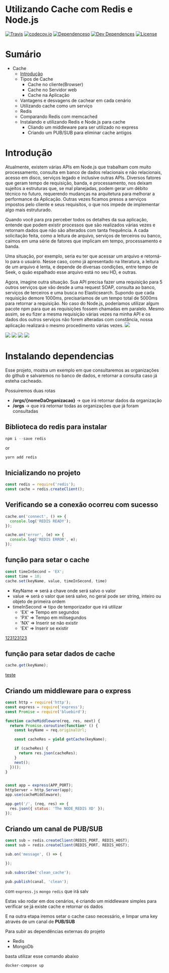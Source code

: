 # Utilizando Cache com Redis e Node.js


[![Travis](https://travis-ci.org/Kirmayrtomaz/cache_redis_node.svg?branch=master)](https://travis-ci.org/Kirmayrtomaz/cache_redis_node)
[![codecov.io](https://codecov.io/github/Kirmayrtomaz/cache_redis_node/coverage.svg?branch=master)](https://codecov.io/github/Kirmayrtomaz/cache_redis_node) [![Dependenceso](https://david-dm.org/Kirmayrtomaz/cache_redis_node/status.svg)](https://david-dm.org/Kirmayrtomaz/cache_redis_node)
[![Dev Dependences](https://david-dm.org/Kirmayrtomaz/cache_redis_node/dev-status.svg)](https://david-dm.org/Kirmayrtomaz/cache_redis_node/dev-status)
[![License](https://img.shields.io/badge/licence-MIT-blue.svg)](LICENSE)


# Sumário

* Cache
  * [Introdução](#introducao)
  * Tipos de Cache
    * Cache no cliente(Browser)
    * Cache no Servidor web
    * Cache na Aplicação
  * Vantagens e desvagens de cachear em cada cenário
  * Utilizando cache como um serviço
  * Redis
  * Comparando Redis com memcached
  * Instalando e utilizando Redis e Node.js para cache
    * Cliando um middleware para ser utilizado no express
    * Criando um PUB/SUB para eliminar cache antigos


# Introdução

Atualmente, existem várias APIs em Node.js que trabalham com muito processamento, consulta em banco de dados relacionais e não relacionais, acesso em disco,  serviços legado e inclusive outras APIs. Diversos fatores que geram tempo de requisição, banda, e processamento, nos deixam sujeitos a estruturas que, se mal planejadas, podem gerar um débito técnico no futuro, requerendo mudanças na arquitetura para melhorar a performance da Aplicação. Outras vezes ficamos presos a serviços impostos pelo cliente e seus requisitos, o que nos impede de implementar algo mais estruturado.

Quando você para pra perceber todos os detalhes da sua aplicação, entende que podem existir processos que são realizados várias vezes e retornam dados que não são alterados com tanta frequência. A cada solicitação feita, como a leitura de arquivo, serviços de terceiros ou banco, caímos em uma série de fatores que implicam em tempo, processamento e banda.

Uma situação, por exemplo, seria eu ter que acessar um arquivo e retorná-lo para o usuário. Nesse caso, como já apresentado na literatura, a leitura de um arquivo é lenta, e depende de diversas condições, entre tempo de Seek, o quão espalhado esse arquivo está no seu HD, e outras.

Agora, imagine outra situação. Sua API precisa fazer uma requisição para 5 outros serviços que vão desde a uma request SOAP, consulta ao banco, serviços de terceiros e uma busca no Elasticsearch. Supondo que cada requisição demore 1000ms, precisaríamos de um tempo total de 5000ms para retornar a requisição. No caso do Node.js, poderíamos utilizar algum pacote npm para que as requisições fossem chamadas em paralelo.  Mesmo assim, se eu fizer a mesma requisição várias vezes na minha API e os dados dos outros serviços não forem alteradas com constância, nossa aplicação realizará o mesmo procedimento várias vezes.
![](images/image5.png)




![](images/image1.png)
![](images/image2.png)
![](images/image3.png)
![](images/image4.png)

# Instalando dependencias

Esse projeto, mostra um exemplo em que consultaremos as organizações do github e salvaremos no banco de dados, e retornar a consulta caso já esteha cacheado.

Possuiremos duas rotas
  * **/orgs/{nomeDaOrganizacao}** -> que irá retornar dados da organização
  * **/orgs** -> que irá retornar todas as organizações que já foram consultadas



## Biblioteca do redis para instalar

```   javascript
npm i --save redis
```
or

```
yarn add redis
```

## Inicializando no projeto

```  javascript
const redis = require('redis');
const cache = redis.createClient();

```
## Verificando se a conexão ocorreu com sucesso

```   javascript
cache.on('connect', () => {
  console.log('REDIS READY');
});

cache.on('error', (e) => {
  console.log('REDIS ERROR', e);
});

```


## função para setar o cache

```  javascript
const timeInSecond = 'EX';
const time = 10;
cache.set(keyName, value, timeInSecond, time)
```
* KeyName => será a chave onde será salvo o valor
* value => será o valor que será salvo, no geral pode ser string, inteiro ou objeto de primeira ordem
* timeInSecond => tipo de temporizador que irá utilizar
  * 'EX' => Tempo em segundos
  * 'PX' => Tempo em milisegundos
  * 'NX' => Inserir se não existir
  * 'EX' => Inserir se existir


[123123123](#dependencia)
## função para setar dados de cache

```  javascript
cache.get(keyName);
```

<a href='#dependecias'>teste</a>

## Criando um middleware para o express

```   javascript
const http = require('http');
const express = require('express');
const Promise = require('bluebird');

function cacheMiddleware(req, res, next) {
  return Promise.coroutine(function* () {
    const keyName = req.originalUrl;

    const cacheRes = yield getCache(keyName);

    if (cacheRes) {
      return res.json(cacheRes);
    }
    next();
  })();
}


const app = express(APP_PORT);
httpServer = http.Server(app);
app.use(cacheMiddleware);

app.get('/', (req, res) => {
  res.json({ status: 'The NODE_REDIS XD' });
});

```


## Criando um canal de PUB/SUB


```   javascript
const sub = redis.createClient(REDIS_PORT, REDIS_HOST);
const sub = redis.createClient(REDIS_PORT, REDIS_HOST);

sub.on('message', () => {

});

sub.subscribe('clean_cache');

pub.publish(canal, 'clean');

```


com `express.js` `mongo` `redis` que irá salv

Estas vão rodar em dos cenários, é criando um middleware simples para verificar se já existe cache e retornar os dados

E na outra etapa iremos setar o cache caso necessário, e limpar uma key através de um canal de **PUB/SUB**





Para subir as dependências externas do projeto
* Redis
* MongoDb

basta utilizar esse comando abaixo

```
docker-compose up
```
